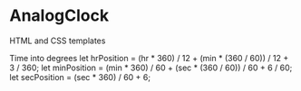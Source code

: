 # AnalogClock
HTML and CSS templates

Time into degrees
let hrPosition = (hr * 360) / 12 + (min * (360 / 60)) / 12 + 3 / 360;
let minPosition = (min * 360) / 60 + (sec * (360 / 60)) / 60 + 6 / 60;
let secPosition = (sec * 360) / 60 + 6;
